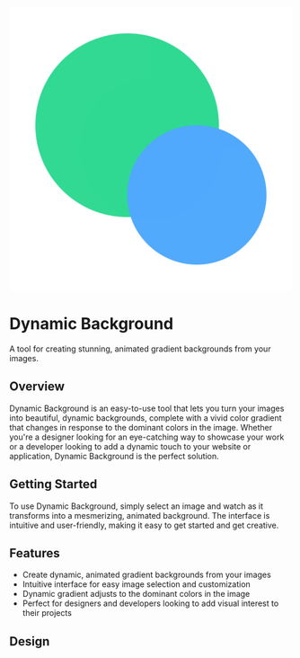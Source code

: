 <img src="assets/logo.svg" alt="Logo of dynamic background">

# **Dynamic Background**
A tool for creating stunning, animated gradient backgrounds from your images.

## **Overview**
Dynamic Background is an easy-to-use tool that lets you turn your images into beautiful, dynamic backgrounds, complete with a vivid color gradient that changes in response to the dominant colors in the image. Whether you're a designer looking for an eye-catching way to showcase your work or a developer looking to add a dynamic touch to your website or application, Dynamic Background is the perfect solution.

## **Getting Started**
To use Dynamic Background, simply select an image and watch as it transforms into a mesmerizing, animated background. The interface is intuitive and user-friendly, making it easy to get started and get creative.

## **Features**
- Create dynamic, animated gradient backgrounds from your images
- Intuitive interface for easy image selection and customization
- Dynamic gradient adjusts to the dominant colors in the image
- Perfect for designers and developers looking to add visual interest to their projects

## **Design**
